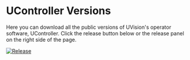 # UController Versions
Here you can download all the public versions of UVision's operator software, UController. Click the release button below or the release panel on the right side of the page.

[![Release](https://img.shields.io/badge/Release-Page-blue)](https://github.com/uvisiondk/ucontroller-releases/releases)

